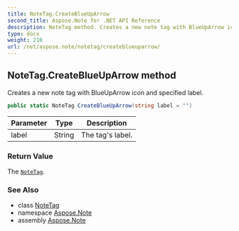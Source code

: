 ```yaml
---
title: NoteTag.CreateBlueUpArrow
second_title: Aspose.Note for .NET API Reference
description: NoteTag method. Creates a new note tag with BlueUpArrow icon and specified label
type: docs
weight: 210
url: /net/aspose.note/notetag/createblueuparrow/
---
```

## NoteTag.CreateBlueUpArrow method

Creates a new note tag with BlueUpArrow icon and specified label.

```csharp
public static NoteTag CreateBlueUpArrow(string label = "")
```

| Parameter | Type | Description |
| --- | --- | --- |
| label | String | The tag's label. |

### Return Value

The [`NoteTag`](../).

### See Also

* class [NoteTag](../)
* namespace [Aspose.Note](../../notetag/)
* assembly [Aspose.Note](../../../)


